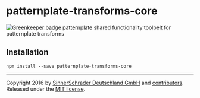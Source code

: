 # patternplate-transforms-core

[![Greenkeeper badge](https://badges.greenkeeper.io/sinnerschrader/patternplate-transforms-core.svg)](https://greenkeeper.io/)
[patternplate](/sinnerschrader/patternplate) shared functionality toolbelt for patternplate transforms

## Installation
```shell
npm install --save patternplate-transforms-core
```

---
Copyright 2016 by [SinnerSchrader Deutschland GmbH](https://github.com/sinnerschrader) and [contributors](./graphs/contributors). Released under the [MIT license]('./license.md').
